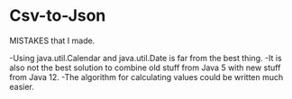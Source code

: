 # Csv-to-Json

MISTAKES that I made.

-Using java.util.Calendar and java.util.Date is far from the best thing.
-It is also not the best solution to combine old stuff from Java 5 with new stuff from Java 12.
-The algorithm for calculating values could be written much easier.

